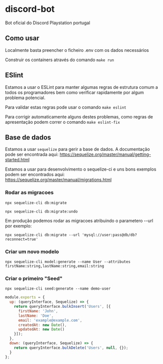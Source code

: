 # discord-bot

Bot oficial do Discord Playstation portugal

## Como usar

Localmente basta preencher o ficheiro .env com os dados necessários

Construir os containers através do comando `make run`

## ESlint

Estamos a usar o ESLint para manter algumas regras de estrutura comum a todos os programadores
bem como verificar rapidamente por algum problema potencial.

Para validar estas regras pode usar o comando `make eslint`

Para corrigir automaticamente alguns destes problemas, como regras de apresentação podem
correr o comando `make eslint-fix`


## Base de dados

Estamos a usar `sequelize` para gerir a base de dados. 
A documentação pode ser encontrada aqui: https://sequelize.org/master/manual/getting-started.html

Estamos a usar para desenvolvimento o sequelize-ci e uns bons exemplos podem ser encontrados aqui: https://sequelize.org/master/manual/migrations.html

### Rodar as migracoes

`npx sequelize-cli db:migrate`

`npx sequelize-cli db:migrate:undo`

Em produção podemos rodar as migracoes atribuindo o parametero --url por exemplo:

`npx sequelize-cli db:migrate --url 'mysql://user:pass@db/db?reconnect=true'`

### Criar um novo modelo

`npx sequelize-cli model:generate --name User --attributes firstName:string,lastName:string,email:string`

### Criar o primeiro "Seed"

`npx sequelize-cli seed:generate --name demo-user`

```javascript
module.exports = {
  up: (queryInterface, Sequelize) => {
    return queryInterface.bulkInsert('Users', [{
      firstName: 'John',
      lastName: 'Doe',
      email: 'example@example.com',
      createdAt: new Date(),
      updatedAt: new Date()
    }]);
  },
  down: (queryInterface, Sequelize) => {
    return queryInterface.bulkDelete('Users', null, {});
  }
};
```
